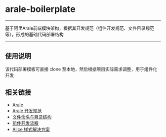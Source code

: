 # arale-boilerplate

-----

基于阿里Arale前端模块架构，根据其开发规范（组件开发规范、文件目录规范等），形成的基础代码部署结构

-----

## 使用说明

该代码部署模板可直接 clone 至本地，然后根据项目实际需求调整，用于组件化开发

## 相关链接

+ [Arale](//github.com/aralejs/aralejs.org)  
+ [Arale 开发规范](//aralejs.org/docs/rules.html)  
+ [文件命名与目录结构](//github.com/aralejs/aralejs.org/wiki/%E6%96%87%E4%BB%B6%E5%91%BD%E5%90%8D%E4%B8%8E%E7%9B%AE%E5%BD%95%E7%BB%93%E6%9E%84)  
+ [组件开发流程](//github.com/aralejs/aralejs.org/wiki/%E7%BB%84%E4%BB%B6%E5%BC%80%E5%8F%91%E6%B5%81%E7%A8%8B)  
+ [Alice 样式解决方案](//aliceui.org/)   
